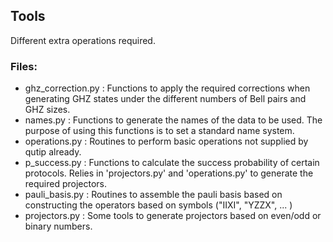 ## Tools
Different extra operations required.


### Files:
* ghz_correction.py : Functions to apply the required corrections when generating GHZ states under
the different numbers of Bell pairs and GHZ sizes.
* names.py : Functions to generate the names of the data to be used.
The purpose of using this functions is to set a standard name system.
* operations.py : Routines to perform basic operations not supplied by qutip already.
* p_success.py : Functions to calculate the success probability of certain protocols.
Relies in 'projectors.py' and 'operations.py' to generate the required projectors.
* pauli_basis.py : Routines to assemble the pauli basis based on constructing the
operators based on symbols ("IIXI", "YZZX", ... )
* projectors.py : Some tools to generate projectors based on even/odd or binary numbers.
